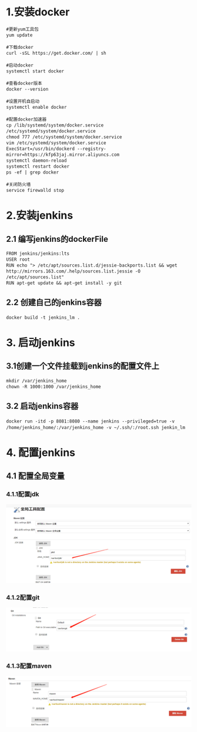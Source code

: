 # 1.安装docker
```
#更新yum工具包
yum update

#下载docker
curl -sSL https://get.docker.com/ | sh

#启动docker
systemctl start docker

#查看docker版本
docker --version

#设置开机自启动
systemctl enable docker

#配置docker加速器
cp /lib/systemd/system/docker.service /etc/systemd/system/docker.service
chmod 777 /etc/systemd/system/docker.service
vim /etc/systemd/system/docker.service
ExecStart=/usr/bin/dockerd --registry-mirror=https://kfp63jaj.mirror.aliyuncs.com
systemctl daemon-reload
systemctl restart docker
ps -ef | grep docker

#关闭防火墙
service firewalld stop

```
# 2.安装jenkins
## 2.1 编写jenkins的dockerFile
```
FROM jenkins/jenkins:lts
USER root
RUN echo "> /etc/apt/sources.list.d/jessie-backports.list && wget http://mirrors.163.com/.help/sources.list.jessie -O /etc/apt/sources.list"
RUN apt-get update && apt-get install -y git
```
## 2.2 创建自己的jenkins容器
`docker build -t jenkins_lm .`
# 3. 启动jenkins
## 3.1创建一个文件挂载到jenkins的配置文件上
```
mkdir /var/jenkins_home
chown -R 1000:1000 /var/jenkins_home
```
## 3.2 启动jenkins容器
`docker run -itd -p 8081:8080 --name jenkins --privileged=true -v /home/jenkins_home/:/var/jenkins_home -v ~/.ssh/:/root.ssh jenkin_lm`
# 4. 配置jenkins
## 4.1 配置全局变量
### 4.1.1配置jdk
![](./imges/jdkinstall.png)
### 4.1.2配置git
![](./imges/gitinstall.png)
### 4.1.3配置maven
![](./imges/maveninstall.png)




